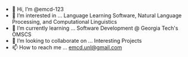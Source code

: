 - 👋 Hi, I’m @emcd-123
- 👀 I’m interested in ... Language Learning Software, Natural Language Processing, and Computational Linguistics
- 🌱 I’m currently learning ... Software Development @ Georgia Tech's OMSCS
- 💞️ I’m looking to collaborate on ... Interesting Projects
- 📫 How to reach me ... emcd.unl@gmail.com

<!---
emcd-123/emcd-123 is a ✨ special ✨ repository because its `README.md` (this file) appears on your GitHub profile.
You can click the Preview link to take a look at your changes.
--->

